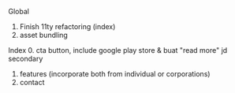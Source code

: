Global
1. Finish 11ty refactoring (index)
2. asset bundling

Index
0. cta button, include google play store & buat "read more" jd secondary
1. features (incorporate both from individual or corporations)
2. contact